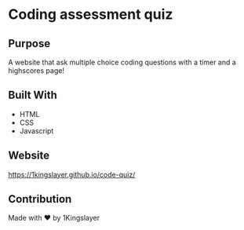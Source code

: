 # Coding assessment quiz

## Purpose
A website that ask multiple choice coding questions with a timer and a highscores page!

## Built With
* HTML
* CSS
* Javascript

## Website
https://1kingslayer.github.io/code-quiz/

## Contribution
Made with ❤️ by 1Kingslayer

